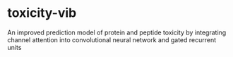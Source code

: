 # toxicity-vib
An improved prediction model of protein and peptide toxicity by integrating channel attention into convolutional neural network and gated recurrent units
